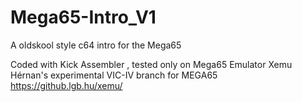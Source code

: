 # Mega65-Intro_V1
A oldskool style c64 intro for the Mega65 

Coded with Kick Assembler , tested only on Mega65 Emulator Xemu
Hérnan's experimental VIC-IV branch for MEGA65
https://github.lgb.hu/xemu/
